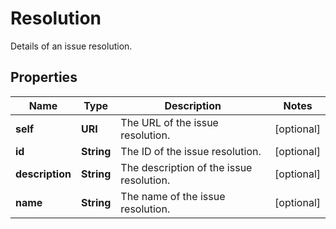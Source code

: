 

# Resolution

Details of an issue resolution.

## Properties

| Name | Type | Description | Notes |
|------------ | ------------- | ------------- | -------------|
|**self** | **URI** | The URL of the issue resolution. |  [optional] |
|**id** | **String** | The ID of the issue resolution. |  [optional] |
|**description** | **String** | The description of the issue resolution. |  [optional] |
|**name** | **String** | The name of the issue resolution. |  [optional] |



